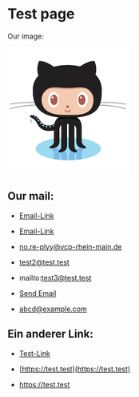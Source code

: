 # Test page

Our image:

![our image caption](github-octocat.png)

## Our mail:

- [Email-Link](mailto:test@test.test)

- [Email-Link](mailto:t.e-s_t@t-e-st.test)
- [no.re-plyy@vcp-rhein-main.de](mailto:no.re-ply@vcp-rhein-main.de)

- [test2@test.test](mailto:test2@test.test)

- mailto:test3@test.test

- <a href= "mailto:abc@example.com">Send Email</a> 

- <a href= "mailto:abcd@example.com">abcd@example.com</a> 

## Ein anderer Link:

- [Test-Link](https://test.test)

- [https://test.test](https://test.test)

- https://test.test
